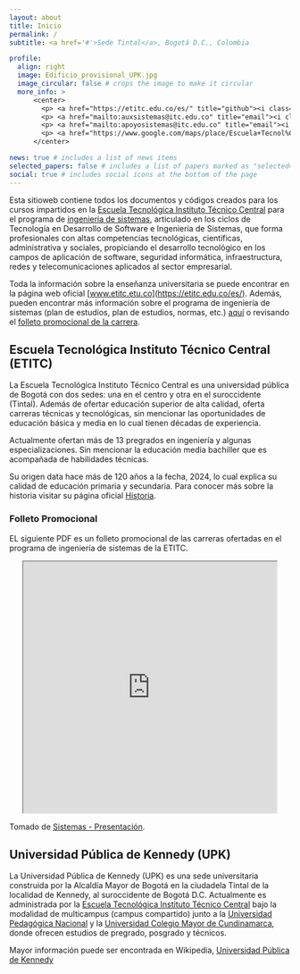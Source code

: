 ```yaml
---
layout: about
title: Inicio
permalink: /
subtitle: <a href='#'>Sede Tintal</a>, Bogotá D.C., Colombia

profile:
  align: right
  image: Edificio_provisional_UPK.jpg
  image_circular: false # crops the image to make it circular
  more_info: >
      <center>
        <p> <a href="https://etitc.edu.co/es/" title="github"><i class="fa-solid fa-house"></i></a> <a href="https://etitc.edu.co/es/">www.etitc.edu.co</a></p> <br>
        <p> <a href="mailto:auxsistemas@itc.edu.co" title="email"><i class="fa-solid fa-envelope"></i></a> <a href="maito:auxsistemas@itc.edu.co">auxsistemas@itc.edu.co</a></p>
        <p> <a href="mailto:apoyosistemas@itc.edu.co" title="email"><i class="fa-solid fa-envelope"></i></a> <a href="maito:apoyosistemas@itc.edu.co">apoyosistemas@itc.edu.co</a></p>
        <p> <a href="https://www.google.com/maps/place/Escuela+Tecnol%C3%B3gica+Instituto+T%C3%A9cnico+Central/@4.6547434,-74.1644586,17z/data=!3m1!4b1!4m6!3m5!1s0x8e3f9dba37af805b:0x8208bb461642b5fe!8m2!3d4.6547434!4d-74.1618837!16s%2Fg%2F11fnp461gp?hl=es&entry=ttu&g_ep=EgoyMDI0MTEyNC4xIKXMDSoASAFQAw%3D%3D" title="maps"><i class="fa-solid fa-location-dot"></i></a> <a href="https://www.google.com/maps/place/Escuela+Tecnol%C3%B3gica+Instituto+T%C3%A9cnico+Central/@4.6547434,-74.1644586,17z/data=!3m1!4b1!4m6!3m5!1s0x8e3f9dba37af805b:0x8208bb461642b5fe!8m2!3d4.6547434!4d-74.1618837!16s%2Fg%2F11fnp461gp?hl=es&entry=ttu&g_ep=EgoyMDI0MTEyNC4xIKXMDSoASAFQAw%3D%3D">KR 94 Bis - CL 6A, Bogotá, Colombia</a></p>
      </center>

news: true # includes a list of news items
selected_papers: false # includes a list of papers marked as "selected={true}"
social: true # includes social icons at the bottom of the page
---
```


Esta sitioweb contiene todos los documentos y códigos creados para los cursos impartidos en la [Escuela Tecnológica Instituto Técnico Central](https://etitc.edu.co/es/) para el programa de [ingeniería de sistemas](https://etitc.edu.co/es/page/sistemas), articulado en los ciclos de Tecnología en Desarrollo de Software e Ingeniería de Sistemas, que forma profesionales con altas competencias tecnológicas, científicas, administrativa y sociales, propiciando el desarrollo tecnológico en los campos de aplicación de software, seguridad informática, infraestructura, redes y telecomunicaciones aplicados al sector empresarial.

Toda la información sobre la enseñanza universitaria se puede encontrar en la página web oficial [www.etitc.etu.co](https://etitc.edu.co/es/). Además, pueden encontrar más información sobre el programa de ingeniería de sistemas (plan de estudios, plan de estudios, normas, etc.) [aquí](https://etitc.edu.co/es/page/sistemas) o revisando el [folleto promocional de la carrera](#folleto-promocional). 

## Escuela Tecnológica Instituto Técnico Central (ETITC)

La Escuela Tecnológica Instituto Técnico Central es una universidad pública de Bogotá con dos sedes: una en el centro y otra en el suroccidente (Tintal). Además de ofertar educación superior de alta calidad, oferta carreras técnicas y tecnológicas, sin mencionar las oportunidades de educación básica y media en lo cual tienen décadas de experiencia.

Actualmente ofertan más de 13 pregrados en ingeniería y algunas especializaciones. Sin mencionar la educación media bachiller que es acompañada de habilidades técnicas.

Su origen data hace más de 120 años a la fecha, 2024, lo cual explica su calidad de educación primaria y secundaria. Para conocer más sobre la historia visitar su página oficial [Historia](https://etitc.edu.co/es/page/nosotros&historia).

### Folleto Promocional

EL siguiente PDF es un folleto promocional de las carreras ofertadas en el programa de ingeniería de sistemas de la ETITC. 

<div align="center">
  <iframe src="https://etitc.edu.co/archives/sistemas.pdf" width="90%" height="450"></iframe>
</div>

Tomado de [Sistemas - Presentación](https://www.etitc.edu.co/es/page/sistemas).

## Universidad Pública de Kennedy (UPK)

La Universidad Pública de Kennedy (UPK) es una sede universitaria construida por la Alcaldía Mayor de Bogotá en la ciudadela Tintal de la localidad de Kennedy, al suroccidente de Bogotá D.C. Actualmente es administrada por la [Escuela Tecnológica Instituto Técnico Central](https://www.etitc.edu.co/) bajo la modalidad de multicampus (campus compartido) junto a la [Universidad Pedagógica Nacional](https://www.upn.edu.co/) y la [Universidad Colegio Mayor de Cundinamarca](https://www.unicolmayor.edu.co/), donde ofrecen estudios de pregrado, posgrado y técnicos.

Mayor información puede ser encontrada en Wikipedia, [Universidad Pública de Kennedy](https://es.wikipedia.org/wiki/Universidad_P%C3%BAblica_de_Kennedy)
